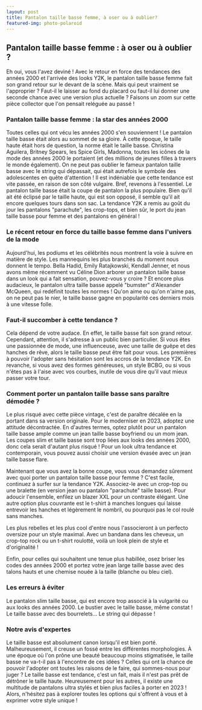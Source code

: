 ```yaml
---
layout: post
title: Pantalon taille basse femme, à oser ou à oublier?
featured-img: photo-polaroid
---
```

## Pantalon taille basse femme : à oser ou à oublier ?

Eh oui, vous l'avez deviné ! Avec le retour en force des tendances des années 2000 et l'arrivée des looks Y2K, le pantalon taille basse femme fait son grand retour sur le devant de la scène. Mais qui peut vraiment se l'approprier ? Faut-il le laisser au fond du placard ou faut-il lui donner une seconde chance avec une version plus actuelle ? Faisons un zoom sur cette pièce collector que l'on pensait reléguée au passé !

### Pantalon taille basse femme : la star des années 2000

Toutes celles qui ont vécu les années 2000 s'en souviennent ! Le pantalon taille basse était alors au sommet de sa gloire. À cette époque, le taille haute était hors de question, la norme était le taille basse. Christina Aguilera, Britney Spears, les Spice Girls, Madonna, toutes les icônes de la mode des années 2000 le portaient (et des millions de jeunes filles à travers le monde également). On ne peut pas oublier le fameux pantalon taille basse avec le string qui dépassait, qui était autrefois le symbole des adolescentes en quête d'attention ! Il est indéniable que cette tendance est vite passée, en raison de son côté vulgaire. Bref, revenons à l'essentiel. Le pantalon taille basse était la coupe de pantalon la plus populaire. Bien qu'il ait été éclipsé par le taille haute, qui est son opposé, il semble qu'il ait encore quelques tours dans son sac. La tendance Y2K a remis au goût du jour les pantalons "parachute", les crop-tops, et bien sûr, le port du jean taille basse pour femme et des pantalons en général !

### Le récent retour en force du taille basse femme dans l'univers de la mode

Aujourd'hui, les podiums et les célébrités nous montrent la voie à suivre en matière de style. Les mannequins les plus branchés du moment nous donnent le tempo. Bella Hadid, Emily Ratajkowski, Kendall Jenner, et nous avons même récemment vu Céline Dion arborer un pantalon taille basse dans un look qui a fait sensation, pouvez-vous y croire ? Et encore plus audacieux, le pantalon ultra taille basse appelé "bumster" d'Alexander McQueen, qui redéfinit toutes les normes ! Qu'on aime ou qu'on n'aime pas, on ne peut pas le nier, le taille basse gagne en popularité ces derniers mois à une vitesse folle.

### Faut-il succomber à cette tendance ?

Cela dépend de votre audace. En effet, le taille basse fait son grand retour. Cependant, attention, il s'adresse à un public bien particulier. Si vous êtes une passionnée de mode, une influenceuse, avec une taille de guêpe et des hanches de rêve, alors le taille basse peut être fait pour vous. Les premières à pouvoir l'adopter sans hésitation sont les accros de la tendance Y2K. En revanche, si vous avez des formes généreuses, un style BCBG, ou si vous n'êtes pas à l'aise avec vos courbes, inutile de vous dire qu'il vaut mieux passer votre tour.

### Comment porter un pantalon taille basse sans paraître démodée ?

Le plus risqué avec cette pièce vintage, c'est de paraître décalée en la portant dans sa version originale. Pour le moderniser en 2023, adoptez une attitude décontractée. En d'autres termes, optez plutôt pour un pantalon taille basse ample comme un jean taille basse boyfriend ou un mom jean. Les coupes slim et taille basse sont trop liées aux looks des années 2000, donc cela serait d'autant plus risqué ! Pour un look ultra tendance et contemporain, vous pouvez aussi choisir une version évasée avec un jean taille basse flare.

Maintenant que vous avez la bonne coupe, vous vous demandez sûrement avec quoi porter un pantalon taille basse pour femme ? C'est facile, continuez à surfer sur la tendance Y2K. Associez-le avec un crop-top ou une bralette (en version jean ou pantalon "parachute" taille basse). Pour adoucir l'ensemble, enfilez un blazer XXL pour un contraste élégant. Une autre option plus couvrante est le t-shirt à manches longues qui laisse entrevoir les hanches et légèrement le nombril, ou pourquoi pas le col roulé sans manches.

Les plus rebelles et les plus cool d'entre nous l'associeront à un perfecto oversize pour un style maximal. Avec un bandana dans les cheveux, un crop-top rock ou un t-shirt roulotté, voilà un look plein de style et d'originalité !

Enfin, pour celles qui souhaitent une tenue plus habillée, osez briser les codes des années 2000 et portez votre jean large taille basse avec des talons hauts et une chemise nouée à la taille (blanche ou bleu ciel).

### Les erreurs à éviter

Le pantalon slim taille basse, qui est encore trop associé à la vulgarité ou aux looks des années 2000.
Le bustier avec le taille basse, même constat !
Le taille basse avec des bourrelets...
Le string qui dépasse !

### Notre avis d'expertes

Le taille basse est absolument canon lorsqu'il est bien porté. Malheureusement, il creuse un fossé entre les différentes morphologies. À une époque où l'on prône une beauté beaucoup moins stigmatisée, le taille basse ne va-t-il pas à l'encontre de ces idées ? Celles qui ont la chance de pouvoir l'adopter ont toutes les raisons de le faire, qui sommes-nous pour juger ? Le taille basse est tendance, c'est un fait, mais il n'est pas prêt de détrôner le taille haute. Heureusement pour les autres, il existe une multitude de pantalons ultra stylés et bien plus faciles à porter en 2023 ! Alors, n'hésitez pas à explorer toutes les options qui s'offrent à vous et à exprimer votre style unique !